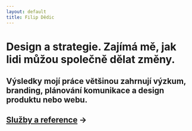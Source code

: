 ```yaml
---
layout: default
title: Filip Dědic
---
```

#  Design a strategie. Zajímá mě, jak lidi můžou společně dělat změny.
## Výsledky mojí práce většinou zahrnují výzkum, branding, plánování komunikace a design produktu nebo webu.

## [Služby a reference](/sluzby) →
